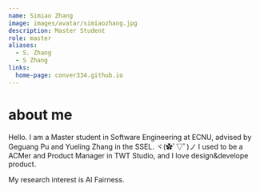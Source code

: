 ```yaml
---
name: Simiao Zhang
image: images/avatar/simiaozhang.jpg
description: Master Student
role: master
aliases:
  - S. Zhang
  - S Zhang
links:
  home-page: conver334.github.io
---
```


# about me

Hello. I am a Master student in Software Engineering at ECNU, advised by Geguang Pu and Yueling Zhang in the SSEL. ヾ(✿ﾟ▽ﾟ)ノ I used to be a ACMer and Product Manager in TWT Studio, and I love design&develope product.

My research interest is AI Fairness.